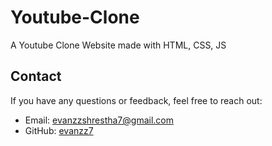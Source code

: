 # Youtube-Clone
A Youtube Clone Website made with HTML, CSS, JS

  
## Contact

If you have any questions or feedback, feel free to reach out:

- Email: evanzzshrestha7@gmail.com
- GitHub: [evanzz7](https://github.com/evanzz7)
